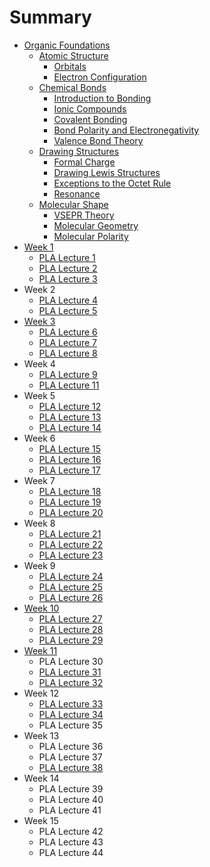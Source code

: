 # Summary

* [Organic Foundations](README.md)
  * [Atomic Structure](atomic-structure.md)
    * [Orbitals](orbitals.md)
    * [Electron Configuration](electron-configuration.md)
  * [Chemical Bonds](chemical-bonds.md)
    * [Introduction to Bonding](introduction-to-bonding.md)
    * [Ionic Compounds](ionic-compounds.md)
    * [Covalent Bonding](covalent-bonding.md)
    * [Bond Polarity and Electronegativity](bond-polarity-and-electronegativity.md)
    * [Valence Bond Theory](valence-bond-theory.md)
  * [Drawing Structures](drawing-structures.md)
    * [Formal Charge](formal-charge.md)
    * [Drawing Lewis Structures](drawing-lewis-structures.md)
    * [Exceptions to the Octet Rule](exceptions-to-the-octet-rule.md)
    * [Resonance](resonance.md)
  * [Molecular Shape](molecular-shape.md)
    * [VSEPR Theory](vsepr-theory.md)
    * [Molecular Geometry](molecular-geometry.md)
    * [Molecular Polarity](molecular-polarity.md)
* [Week 1](chapter1.md)
  * [PLA Lecture 1](chapter1/pla-lecture-1.md)
  * [PLA Lecture 2](chapter1/pla-lecture-2.md)
  * [PLA Lecture 3](chapter1/pla-lecture-3.md)
* Week 2
  * [PLA Lecture 4](pla-lecture-4.md)
  * [PLA Lecture 5](pla-lecture-5.md)
* [Week 3](week-3.md)
  * [PLA Lecture 6](week-3/pla-lecture-6.md)
  * [PLA Lecture 7](week-3/pla-lecture-7.md)
  * [PLA Lecture 8](week-3/pla-lecture-8.md)
* Week 4
  * [PLA Lecture 9](pla-lecture-9.md)
  * [PLA Lecture 11](pla-lecture-11.md)
* Week 5
  * [PLA Lecture 12](pla-lecture-12.md)
  * [PLA Lecture 13](pla-lecture-13.md)
  * [PLA Lecture 14](pla-lecture-14.md)
* Week 6
  * [PLA Lecture 15](pla-lecture-15.md)
  * [PLA Lecture 16](pla-lecture-16.md)
  * [PLA Lecture 17](pla-lecture-17.md)
* Week 7
  * [PLA Lecture 18](pla-lecture-18.md)
  * [PLA Lecture 19](pla-lecture-19.md)
  * [PLA Lecture 20](pla-lecture-20.md)
* Week 8
  * [PLA Lecture 21](pla-lecture-21.md)
  * [PLA Lecture 22](pla-lecture-22.md)
  * [PLA Lecture 23](pla-lecture-23.md)
* Week 9
  * [PLA Lecture 24](pla-lecture-24.md)
  * [PLA Lecture 25](pla-lecture-25.md)
  * [PLA Lecture 26](pla-lecture-26.md)
* [Week 10](week-10.md)
  * [PLA Lecture 27](week-10/pla-lecture-27.md)
  * [PLA Lecture 28](week-10/pla-lecture-28.md)
  * [PLA Lecture 29](week-10/pla-lecture-29.md)
* [Week 11](week-11.md)
  * PLA Lecture 30
  * [PLA Lecture 31](week-11/pla-lecture-31.md)
  * [PLA Lecture 32](week-11/pla-lecture-32.md)
* Week 12
  * [PLA Lecture 33](pla-lecture-33.md)
  * [PLA Lecture 34](pla-lecture-34.md)
  * PLA Lecture 35
* Week 13
  * PLA Lecture 36
  * PLA Lecture 37
  * [PLA Lecture 38](pla-lecture-38.md)
* Week 14
  * PLA Lecture 39
  * PLA Lecture 40
  * PLA Lecture 41
* Week 15
  * PLA Lecture 42
  * PLA Lecture 43
  * PLA Lecture 44

